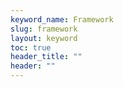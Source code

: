 ```yaml
---
keyword_name: Framework
slug: framework
layout: keyword
toc: true
header_title: ""
header: ""
---
```

